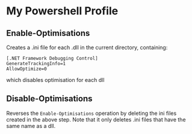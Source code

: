 My Powershell Profile
=================

## Enable-Optimisations ##

Creates a .ini file for each .dll in the current directory, containing:

    [.NET Framework Debugging Control]
    GenerateTrackingInfo=1
    AllowOptimize=0
    
which disables optimisation for each dll

## Disable-Optimisations ##

Reverses the `Enable-Optimisations` operation by deleting the ini files created in the above step. Note that it only deletes .ini files that have the same name as a dll.